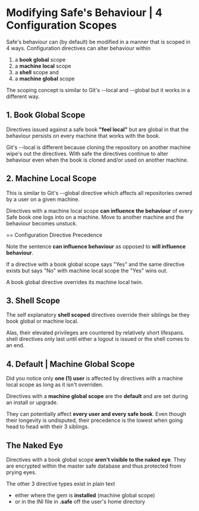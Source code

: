 
# Modifying Safe's Behaviour | 4 Configuration Scopes

Safe's behaviour can (by default) be modified in a manner that is scoped in 4 ways. Configuration directives can alter behaviour within

1. a **book global** scope
2. a **machine local** scope
3. a **shell** scope and
4. a **machine global** scope

The scoping concept is similar to Git's --local and --global but it works in a different way.


## 1. Book Global Scope

Directives issued against a safe book **"feel local"** but are global in that the behaviour persists on every machine that works with the book.

Git's --local is different because cloning the repository on another machine wipe's out the directives. With safe the directives continue to alter behaviour even when the book is cloned and/or used on another machine.


## 2. Machine Local Scope

This is similar to Git's --global directive which affects all repositories owned by a user on a given machine.

Directives with a machine local scope **can influence the behaviour** of every Safe book one logs into on a machine. Move to another machine and the behaviour becomes unstuck.

== Configuration Directive Precedence

Note the sentence **can influence behaviour** as opposed to **will influence behaviour**.

If a directive with a book global scope says "Yes" and the same directive exists but says "No" with machine local scope the "Yes" wins out.

A book global directive overrides its machine local twin.


## 3. Shell Scope

The self explanatory **shell scoped** directives override their siblings be they book global or machine local.

Alas, their elevated privileges are countered by relatively short lifespans. shell directives only last until either a logout is issued or the shell comes to an end.


## 4. Default | Machine Global Scope

Did you notice only **one (1) user** is affected by directives with a machine local scope as long as it isn't overriden.

Directives with a **machine global scope** are the **default** and are set during an install or upgrade.

They can potentially affect **every user and every safe book**. Even though their longevity is undisputed, their precedence is the lowest when going head to head with their 3 siblings.

## The Naked Eye

Directives with a book global scope **aren't visible to the naked eye**. They are encrypted within the master safe database and thus protected from prying eyes.

The other 3 directive types exist in plain text

- either where the gem is **installed** (machine global scope)
- or in the INI file in **.safe** off the user's home directory
